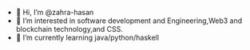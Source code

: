 - 👋 Hi, I’m @zahra-hasan
- 👀 I’m interested in software development and Engineering,Web3 and blockchain technology,and CSS.
- 🌱 I’m currently learning java/python/haskell

<!---
zahra-hasan/zahra-hasan is a ✨ special ✨ repository because its `README.md` (this file) appears on your GitHub profile.
You can click the Preview link to take a look at your changes.
--->
